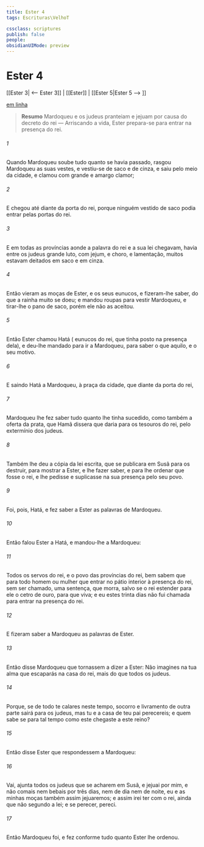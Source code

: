 ```yaml
---
title: Ester 4
tags: Escrituras\VelhoT

cssclass: scriptures
publish: false
people:
obsidianUIMode: preview
---
```


# Ester 4
[[Ester 3| <-- Ester 3]] | [[Ester]] | [[Ester 5|Ester 5 --> ]]

[em linha](https://churchofjesuschrist.org/study/scriptures/ot/esth/4?lang=por)

> __Resumo__
Mardoqueu e os judeus pranteiam e jejuam por causa do decreto do rei — Arriscando a vida, Ester prepara-se para entrar na presença do rei.

###### 1 
Quando Mardoqueu soube tudo quanto se havia passado, rasgou Mardoqueu as suas vestes, e vestiu-se de saco e de cinza, e saiu pelo meio da cidade, e clamou com grande e amargo clamor;

###### 2 
E chegou até diante da porta do rei, porque ninguém vestido de saco podia entrar pelas portas do rei.

###### 3 
E em todas as províncias aonde a palavra do rei e a sua lei chegavam, havia entre os judeus grande luto, com jejum, e choro, e lamentação,  muitos estavam deitados em saco e em cinza.

###### 4 
Então vieram as moças de Ester, e os seus eunucos, e fizeram-lhe saber, do que a rainha muito se doeu; e mandou roupas para vestir Mardoqueu, e tirar-lhe o pano de saco, porém ele não as aceitou.

###### 5 
Então Ester chamou Hatá ( eunucos do rei, que  tinha posto na presença dela), e deu-lhe mandado para ir a Mardoqueu, para saber o que  aquilo, e o seu motivo.

###### 6 
E saindo Hatá a Mardoqueu, à praça da cidade, que  diante da porta do rei,

###### 7 
Mardoqueu lhe fez saber tudo quanto lhe tinha sucedido, como também a oferta da prata, que Hamã dissera que daria para os tesouros do rei, pelo extermínio dos judeus.

###### 8 
Também lhe deu a cópia da lei escrita, que se publicara em Susã para os destruir, para  mostrar a Ester, e lhe fazer saber, e para lhe ordenar que fosse  o rei, e lhe pedisse e suplicasse na sua presença pelo seu povo.

###### 9 
Foi, pois, Hatá, e fez saber a Ester as palavras de Mardoqueu.

###### 10 
Então falou Ester a Hatá, e mandou-lhe  a Mardoqueu:

###### 11 
Todos os servos do rei, e o povo das províncias do rei, bem sabem que para todo homem ou mulher que entrar no pátio interior à presença do rei, sem ser chamado,  uma sentença, que morra, salvo se o rei estender para ele o cetro de ouro, para que viva; e eu estes trinta dias não fui chamada para entrar na presença do rei.

###### 12 
E fizeram saber a Mardoqueu as palavras de Ester.

###### 13 
Então disse Mardoqueu que tornassem a dizer a Ester: Não imagines na tua alma que escaparás na casa do rei, mais do que todos os  judeus.

###### 14 
Porque, se de todo te calares neste tempo, socorro e livramento de outra parte sairá para os judeus, mas tu e a casa de teu pai perecereis; e quem sabe se para tal tempo como este chegaste a este reino?

###### 15 
Então disse Ester que respondessem a Mardoqueu:

###### 16 
Vai, ajunta todos os judeus que se acharem em Susã, e jejuai por mim, e não comais nem bebais por três dias, nem de dia nem de noite,  eu e as minhas moças também assim jejuaremos; e assim irei ter com o rei, ainda que não  segundo a lei; e se perecer, pereci.

###### 17 
Então Mardoqueu foi, e fez conforme tudo quanto Ester lhe ordenou.

